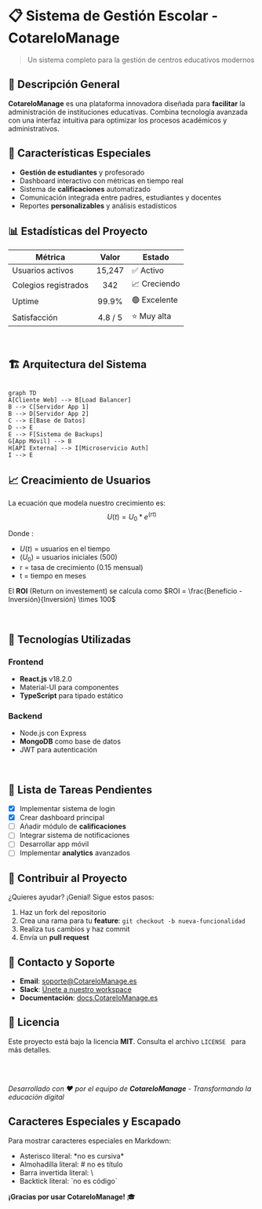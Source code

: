 
# 📋 Sistema de Gestión Escolar - CotareloManage

> Un sistema completo para la gestión de centros educativos modernos

## 🎯 Descripción General  

**CotareloManage** es una plataforma innovadora diseñada para **facilitar** la administración de instituciones educativas. Combina tecnología avanzada con una interfaz intuitiva para optimizar los procesos académicos y administrativos.  

## 🌟 Características Especiales  

- **Gestión de estudiantes** y profesorado  
- Dashboard interactivo con métricas en tiempo real  
- Sistema de **calificaciones** automatizado  
- Comunicación integrada entre padres, estudiantes y docentes  
- Reportes **personalizables** y análisis estadísticos


## 📊 Estadísticas del Proyecto  

| Métrica              |  Valor     | Estado       |
|----------------------|:------------:|---------------|
| Usuarios activos     | 15,247     | ✅ Activo    |
| Colegios registrados | 342        | 📈 Creciendo |
| Uptime               | 99.9%      | 🟢 Excelente |
| Satisfacción         | 4.8 / 5    | ⭐ Muy alta  |

<br>

## 🏗️ Arquitectura del Sistema
``` mermaid

graph TD
A[Cliente Web] --> B[Load Balancer]
B --> C[Servidor App 1]
B --> D[Servidor App 2]
C --> E[Base de Datos]
D --> E
E --> F[Sistema de Backups]
G[App Móvil] --> B
H[API Externa] --> I[Microservicio Auth]
I --> E

```
## 📈 Creacimiento de Usuarios

La ecuación que modela nuestro crecimiento es: $$U(t) = U_0 * e^(rt)$$

Donde :

- $U(t)$ = usuarios en el tiempo  
- $(U_0)$ = usuarios iniciales (500)  
- r = tasa de crecimiento (0.15 mensual)  
- t = tiempo en meses

El **ROI** (Return on investement) se calcula como $ROI = \frac{Beneficio -Inversión}{Inversión} \times 100$

<br>

## 🔧 Tecnologías Utilizadas

### Frontend
- **React.js** v18.2.0
- Material-UI para componentes
- **TypeScript** para tipado estático

### Backend
- Node.js con Express
- **MongoDB** como base de datos
- JWT para autenticación

<br>

## 📝 Lista de Tareas Pendientes

- [x] Implementar sistema de login  
- [x] Crear dashboard principal  
- [ ] Añadir módulo de **calificaciones**  
- [ ] Integrar sistema de notificaciones  
- [ ] Desarrollar app móvil  
- [ ] Implementar **analytics** avanzados

## 🤝 Contribuir al Proyecto

¿Quieres ayudar? ¡Genial! Sigue estos pasos:
1. Haz un fork del repositorio  
2. Crea una rama para tu **feature**: ``` git checkout -b nueva-funcionalidad ```
3. Realiza tus cambios y haz commit
4. Envía un **pull request**

## 📧 Contacto y Soporte

- **Email**: soporte@CotareloManage.es
- **Slack**: [Únete a nuestro workspace](cotarelomanage.slack.com)
- **Documentación**: [docs.CotareloManage.es](docs.CotareloManage.es)

## 📜 Licencia

Este proyecto está bajo la licencia **MIT**. Consulta el archivo ```LICENSE ``` para más detalles.

<br>

<br>

*Desarrollado con ❤️ por el equipo de **CotareloManage** - Transformando la educación digital*

## Caracteres Especiales y Escapado
Para mostrar caracteres especiales en Markdown:

- Asterisco literal: \*no es cursiva* 
- Almohadilla literal: \# no es título
- Barra invertida literal: \\
- Backtick literal: \`no es código`
  
**¡Gracias por usar CotareloManage!** 🎓
